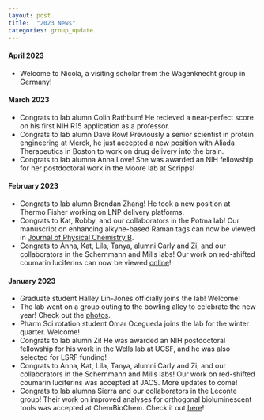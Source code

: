 ```yaml
---
layout: post
title:  "2023 News"
categories: group_update
---
```

#### April 2023
- Welcome to Nicola, a visiting scholar from the Wagenknecht group in Germany! 

#### March 2023
- Congrats to lab alumn Colin Rathbum! He recieved a near-perfect score on his first NIH R15 application as a professor.
- Congrats to lab alumn Dave Row! Previously a senior scientist in protein engineering at Merck, he just accepted a new position with Aliada Therapeutics in Boston to work on drug delivery into the brain.
- Congrats to lab alumna Anna Love! She was awarded an NIH fellowship for her postdoctoral work in the Moore lab at Scripps!

#### February 2023
- Congrats to lab alumn Brendan Zhang! He took a new position at Thermo Fisher working on LNP delivery platforms.
- Congrats to Kat, Robby, and our collaborators in the Potma lab! Our manuscript on enhancing alkyne-based Raman tags can now be viewed in [Journal of Physical Chemistry B](https://pubs.acs.org/doi/10.1021/acs.jpcb.2c09093).
- Congrats to Anna, Kat, Lila, Tanya, alumni Carly and Zi, and our collaborators in the Schernmann and Mills labs! Our work on red-shifted coumarin luciferins can now be viewed [online](https://pubs.acs.org/doi/10.1021/jacs.2c07220)!

#### January 2023
- Graduate student Halley Lin-Jones officially joins the lab! Welcome!
- The lab went on a group outing to the bowling alley to celebrate the new year! Check out the [photos](https://www.flickr.com/photos/194141943@N06).
- Pharm Sci rotation student Omar Ocegueda joins the lab for the winter quarter. Welcome!
- Congrats to lab alumn Zi! He was awarded an NIH postdoctoral fellowship for his work in the Wells lab at UCSF, and he was also selected for LSRF funding!
- Congrats to Anna, Kat, Lila, Tanya, alumni Carly and Zi, and our collaborators in the Schernmann and Mills labs! Our work on red-shifted coumarin luciferins was accepted at JACS. More updates to come!
- Congrats to lab alumna Sierra and our collaborators in the Leconte group! Their work on improved analyses for orthogonal bioluminescent tools was accepted at ChemBioChem. Check it out [here](https://chemistry-europe.onlinelibrary.wiley.com/doi/10.1002/cbic.202200726)!
